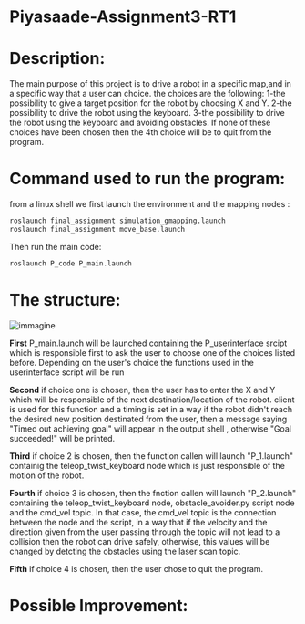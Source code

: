 # Piyasaade-Assignment3-RT1

# Description:
The main purpose of this project is to drive a robot in a specific map,and in a specific way that a user can choice.
the choices are the following:
1-the possibility to give a target position for the robot by choosing X and Y.
2-the possibility to drive the robot using the keyboard.
3-the possibility to drive the robot using the keyboard and avoiding obstacles.
If none of these choices have been chosen then the 4th choice will be to quit from the program.

# Command used to run the program:
from a linux shell we first launch the environment and the mapping nodes :
```bash
roslaunch final_assignment simulation_gmapping.launch 
roslaunch final_assignment move_base.launch
```
Then run the main code:
```bash
roslaunch P_code P_main.launch
```
# The structure:
![immagine](https://github.com/Piyasaade/Piyasaade-Assignment3-RT1/blob/main/RT1-Assignment3.jpg)  

**First** P_main.launch will be launched containing the P_userinterface srcipt which is responsible first to ask the user to choose one of the choices listed before.
Depending on the user's choice the functions used in the userinterface script will be run

**Second** if choice one is chosen, then the user has to enter the X and Y which will be responsible of the next destination/location of the robot.
client is used for this function and a timing is set in a way if the robot didn't reach the desired new position destinated from the user, then a message saying "Timed out achieving goal" will appear in the output shell , otherwise "Goal succeeded!" will be printed.

**Third** if choice 2 is chosen, then the function callen will launch "P_1.launch" containig the teleop_twist_keyboard node which is just responsible of the motion of the robot.

**Fourth** if choice 3 is chosen, then the fnction callen will launch "P_2.launch" containing the teleop_twist_keyboard node, obstacle_avoider.py script node and the cmd_vel topic. 
In that case, the cmd_vel topic is the connection between the node and the script, in a way that if the velocity and the direction given from the user passing through the topic will not lead to a collision then the robot can drive safely, otherwise, this values will be changed by detcting the obstacles using the laser scan topic.

**Fifth** if choice 4 is chosen, then the user chose to quit the program.

# Possible Improvement:



